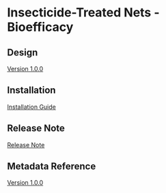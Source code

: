 # Insecticide-Treated Nets - Bioefficacy

## Design

[Version 1.0.0](#ento-itn-bio-design)

## Installation

[Installation Guide](#ento-itn-bio-installation)

## Release Note

[Release Note](#ento-itn-bio-release-note)

## Metadata Reference

[Version 1.0.0]()
